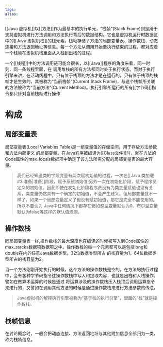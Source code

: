 ```yaml
---
tags: 
alias:
---
```


[[Java 虚拟机]]以[[方法]]作为最基本的执行单元，“栈帧”(Stack Frame)则是用于支持虚拟机进行方法调用和方法执行背后的数据结构，它也是虚拟机运行时数据区中的[[Java 虚拟机栈]]的栈元素。栈帧存储了方法的局部变量表、操作数栈、动态连接和方法返回地址等信息。每一个方法从调用开始至执行结束的过程，都对应着一个栈帧在虚拟机栈里面从入栈到出栈的过程。

一个[[线程]]中的方法调用链可能会很长，以[[Java]]程序的角度来看，同一时刻、同一条线程里面，在 调用堆栈的所有方法都同时处于执行状态。而对于执行引擎来讲，在活动线程中，只有位于栈顶的方法才是在运行的，只有位于栈顶的栈帧才是生效的，其被称为“当前栈帧”(Current Stack Frame)，与这个栈帧所关联的方法被称为“当前方法”(Current Method)。执行引擎所运行的所有[[字节码]]指令都只针对当前栈帧进行操作.

# 构成

## 局部变量表

局部变量表(Local Variables Table)是一组变量值的存储空间，用于存放方法参数和方法内部定义 的局部变量。在Java程序被编译为[[Class文件]]时，就在方法的Code属性的max_locals数据项中确定了该方法所需分配的局部变量表的最大容量。

> 我们已经知道类的字段变量有两次赋初始值的过程，一次在[[Java 类加载#3.准备|准备]]阶段，赋予系统初始值;另外一次在初始化阶段，赋予程序员定义的初始值。因此即使在初始化阶段程序员没有为类变量赋值也没有关系，类变量仍然具有一个确定的初始值，不会产生歧义。但局部变量就不一样了，如果一个局部变量定义了但没有赋初始值，那它是完全不能使用的。所以不要认为 Java中任何情况下都存在诸如整型变量默认为0、布尔型变量默认为false等这样的默认值规则。

## 操作数栈

同局部变量表一样,操作数栈的最大深度也在编译的时候被写入到Code属性的max_stacks数据项数据项之中。操作数栈的每一个元素都可以是包括long和double在内的任意Java数据类型。32位数据类型所占 的栈容量为1，64位数据类型所占的栈容量为2。

当一个方法刚刚开始执行的时候，这个方法的操作数栈是空的，在方法的执行过程中，会有各种字节码指令往操作数栈中写入和提取内容，也就是出栈和入栈操作。譬如在做算术运算的时候是通过 将运算涉及的操作数栈压入栈顶后调用运算指令来进行的，又譬如在调用其他方法的时候是通过操作数栈来进行方法参数的传递。

> Java虚拟机的解释执行引擎被称为“基于栈的执行引擎”，里面的“栈”就是操作数栈。

## 栈帧信息

在讨论概念时，一般会把动态连接、方法返回地址与其他附加信息全部归为一类，称为栈帧信息。

